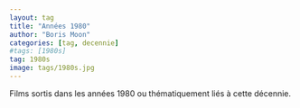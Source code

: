 ```yaml
---
layout: tag
title: "Années 1980"
author: "Boris Moon"
categories: [tag, decennie]
#tags: [1980s]
tag: 1980s
image: tags/1980s.jpg
---
```


Films sortis dans les années 1980 ou thématiquement liés à cette décennie.
